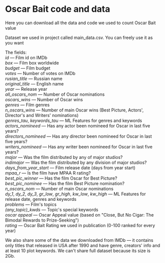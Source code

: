 # Oscar Bait code and data

Here you can download all the data and code we used to count Oscar Bait value <br>

Dataset we used in project called main_data.csv. You can freely use it as you want <br>

The fields:<br>
*id* — Film id on IMDb <br>
*box* — Film box worldwide <br>
*budget* — Film budget <br>
*votes* — Number of votes on IMDb <br>
*rusian_title* — Russian name <br>
*original_title* — English name <br>
*year* — Release year <br>
*all_oscars_nom* — Number of Oscar nominations <br>
*oscars_wins* — Number of Oscar wins <br>
*genres* — Film genres <br>
*n_oscars_wins* — Number of main Oscar wins (Best Picture, Actors', Director's and Writers' nominations)<br>
*genres_tau*, *keywords_tau* — ML Features for genres and keywords <br>
*actors_nomineed* — Has any actor been nomineed for Oscar in last five years? <br>
*directors_nomineed* — Has any director been nomineed for Oscar in last five years? <br>
*writers_nomineed* — Has any writer been nomineed for Oscar in last five years? <br>
*major* — Was the film distributed by any of major studios? <br>
*indimajor* — Was the film distributed by any division of major studios? <br>
*days_from_year_start* — Film release date (days from year start)<br>
*mpaa_r* — Is the film have MPAA R rating? <br>
*best_pic_winner* — Has the film Oscar for Best Picture?<br>
*best_pic_nominee* — Has the film Best Picture nomination? <br>
*n_oscars_nom* — Number of main Oscar nominations  <br>
*dy_1*, *dy_2*, *dy_3*, *gr_low*, *gr_high*, *kw_low*, *kw_high* —  ML Features for release date, genres and keywords <br>
*problems* — Film's topics <br>
*(any_topic)_kwds* — Topic's special keywords <br>
*oscar appeal* — Oscar Appeal value (based on "Close, But No Cigar: The Bimodal Rewards to Prize-Seeking") <br>
*rating* — Oscar Bait Rating we used in publication (0-100 ranked for every year)<br>

We also share some of the data we downloaded from IMDb — it contains only titles that released in USA after 1990 and have genre, creators' info and at least 10 plot keywords. We can't share full dataset because its size is 2Gb.